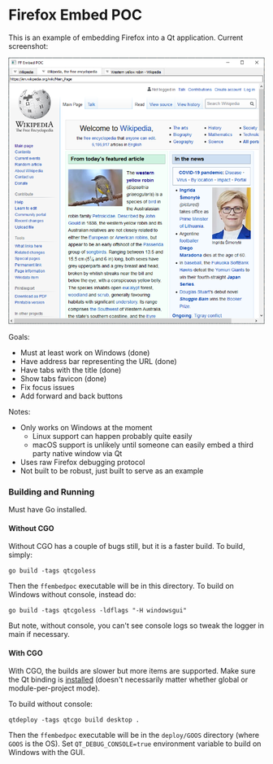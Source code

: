 # Firefox Embed POC

This is an example of embedding Firefox into a Qt application. Current screenshot:

![Screenshot](screenshot.png?raw=true)

Goals:

* Must at least work on Windows (done)
* Have address bar representing the URL (done)
* Have tabs with the title (done)
* Show tabs favicon (done)
* Fix focus issues
* Add forward and back buttons

Notes:

* Only works on Windows at the moment
  * Linux support can happen probably quite easily
  * macOS support is unlikely until someone can easily embed a third party native window via Qt
* Uses raw Firefox debugging protocol
* Not built to be robust, just built to serve as an example

### Building and Running

Must have Go installed.

#### Without CGO

Without CGO has a couple of bugs still, but it is a faster build. To build, simply:

    go build -tags qtcgoless

Then the `ffembedpoc` executable will be in this directory. To build on Windows without console, instead do:

    go build -tags qtcgoless -ldflags "-H windowsgui"

But note, without console, you can't see console logs so tweak the logger in main if necessary.

#### With CGO

With CGO, the builds are slower but more items are supported. Make sure the Qt binding is
[installed](https://github.com/therecipe/qt/wiki/Installation) (doesn't necessarily matter whether global or
module-per-project mode).

To build without console:

    qtdeploy -tags qtcgo build desktop .

Then the `ffembedpoc` executable will be in the `deploy/GOOS` directory (where `GOOS` is the OS). Set
`QT_DEBUG_CONSOLE=true` environment variable to build on Windows with the GUI.